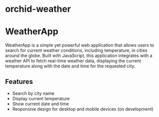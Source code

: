 # orchid-weather
 
# WeatherApp

WeatherApp is a simple yet powerful web application that allows users to search for current weather conditions, including temperature, in cities around the globe. Built with JavaScript, this application integrates with a weather API to fetch real-time weather data, displaying the current temperature along with the date and time for the requested city.

## Features

- Search by city name
- Display current temperature
- Show current date and time
- Responsive design for desktop and mobile devices (on development)
